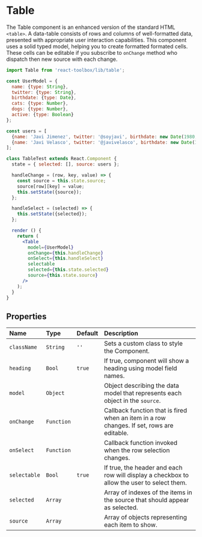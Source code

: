 # Table

The Table component is an enhanced version of the standard HTML `<table>`. A data-table consists of rows and columns of well-formatted data, presented with appropriate user interaction capabilities. This component uses a solid typed model, helping you to create formatted formated cells. These cells can be editable if you subscribe to `onChange` method who dispatch then new source with each change.

<!-- example -->
```jsx
import Table from 'react-toolbox/lib/table';

const UserModel = {
  name: {type: String},
  twitter: {type: String},
  birthdate: {type: Date},
  cats: {type: Number},
  dogs: {type: Number},
  active: {type: Boolean}
};

const users = [
  {name: 'Javi Jimenez', twitter: '@soyjavi', birthdate: new Date(1980, 3, 11), cats: 1},
  {name: 'Javi Velasco', twitter: '@javivelasco', birthdate: new Date(1987, 1, 1), dogs: 1, active: true}
];

class TableTest extends React.Component {
  state = { selected: [], source: users };

  handleChange = (row, key, value) => {
    const source = this.state.source;
    source[row][key] = value;
    this.setState({source});
  };

  handleSelect = (selected) => {
    this.setState({selected});
  };

  render () {
    return (
      <Table
        model={UserModel}
        onChange={this.handleChange}
        onSelect={this.handleSelect}
        selectable
        selected={this.state.selected}
        source={this.state.source}
      />
    );
  }
}
```

## Properties

| Name              | Type          | Default         | Description|
|:-----|:-----|:-----|:-----|
| `className`     | `String`      | `''`            | Sets a custom class to style the Component.|
| `heading`       | `Bool`        | `true`          | If true, component will show a heading using model field names.|
| `model`         | `Object`      |                 | Object describing the data model that represents each object in the `source`.|
| `onChange`      | `Function`    |                 | Callback function that is fired when an item in a row changes. If set, rows are editable. |
| `onSelect`      | `Function`    |                 | Callback function invoked when the row selection changes.|
| `selectable`    | `Bool`       | `true`           | If true, the header and each row will display a checkbox to allow the user to select them.|
| `selected`    | `Array`       |                  | Array of indexes of the items in the source that should appear as selected.|
| `source`    | `Array`       |                  | Array of objects representing each item to show.|
